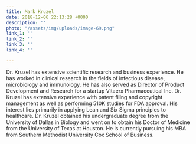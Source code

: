```yaml
---
title: Mark Kruzel
date: 2018-12-06 22:13:28 +0000
description: ''
photo: "/assets/img/uploads/image-69.png"
link_1: ''
link_2: ''
link_3: ''
link_4: ''

---
```

Dr. Kruzel has extensive scientific research and business experience. He has worked in clinical research in the fields of infectious disease, microbiology and immunology. He has also served as Director of Product Development and Research for a startup Vitaerx Pharmaceutical Inc. Dr. Kruzel has extensive experience with patent filing and copyright management as well as performing 510K studies for FDA approval. His interest lies primarily in applying Lean and Six Sigma principles to healthcare. Dr. Kruzel obtained his undergraduate degree from the University of Dallas in Biology and went on to obtain his Doctor of Medicine from the University of Texas at Houston. He is currently pursuing his MBA from Southern Methodist University Cox School of Business.